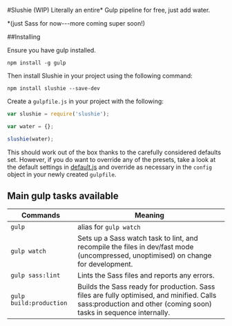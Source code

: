 #Slushie (WIP)
Literally an entire* Gulp pipeline for free, just add water.

\*(just Sass for now---more coming super soon!)

##Installing

Ensure you have gulp installed.

`npm install -g gulp`

Then install Slushie in your project using the following command:

`npm install slushie --save-dev`

Create a `gulpfile.js` in your project with the following:

```js
var slushie = require('slushie');

var water = {};

slushie(water);
```

This should work out of the box thanks to the carefully considered defaults set. However, if you do want to override any of the presets, take a look at the default settings in  [default.js](https://github.com/KingScooty/slushie/blob/master/defaults.js) and override as necessary in the `config` object in your newly created `gulpfile`.


## Main gulp tasks available
Commands  | Meaning
------------- | -------------
`gulp`  | alias for `gulp watch`
`gulp watch` | Sets up a Sass watch task to lint, and recompile the files in dev/fast mode (uncompressed, unoptimised) on change for development.
`gulp sass:lint` | Lints the Sass files and reports any errors.
`gulp build:production`  | Builds the Sass ready for production. Sass files are fully optimised, and minified. Calls sass:production and other (coming soon) tasks in sequence internally.
